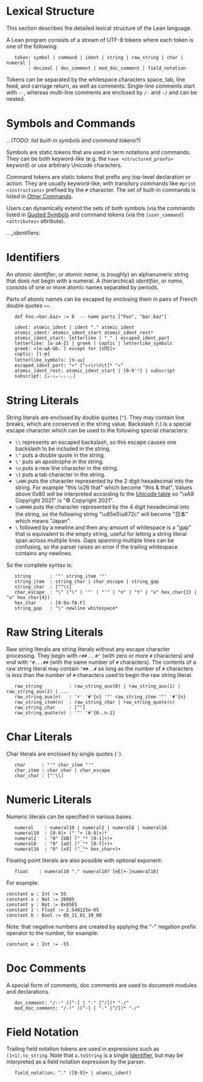Lexical Structure
=================

This section describes the detailed lexical structure of the Lean
language.

A Lean program consists of a stream of UTF-8 tokens where each token
is one of the following:

```
   token: symbol | command | ident | string | raw_string | char | numeral |
        : decimal | doc_comment | mod_doc_comment | field_notation
```

Tokens can be separated by the whitespace characters space, tab, line
feed, and carriage return, as well as comments. Single-line comments
start with ``--``, whereas multi-line comments are enclosed by ``/-``
and ``-/`` and can be nested.

Symbols and Commands
====================

.. *(TODO: list built-in symbols and command tokens?)*

Symbols are static tokens that are used in term notations and
commands. They can be both keyword-like (e.g. the `have
<structured_proofs>` keyword) or use arbitrary Unicode characters.

Command tokens are static tokens that prefix any top-level declaration
or action. They are usually keyword-like, with transitory commands
like `#print <instructions>` prefixed by the ``#`` character. The set
of built-in commands is listed in [Other Commands](./other_commands.md).

Users can dynamically extend the sets of both symbols (via the
commands listed in [Quoted Symbols](#quoted-symbols) and command
tokens (via the `[user_command] <attributes>` attribute).

.. _identifiers:

Identifiers
===========

An *atomic identifier*, or *atomic name*, is (roughly) an alphanumeric
string that does not begin with a numeral. A (hierarchical)
*identifier*, or *name*, consists of one or more atomic names
separated by periods.

Parts of atomic names can be escaped by enclosing them in pairs of French double quotes ``«»``.

```lean
   def Foo.«bar.baz» := 0  -- name parts ["Foo", "bar.baz"]
```

```
   ident: atomic_ident | ident "." atomic_ident
   atomic_ident: atomic_ident_start atomic_ident_rest*
   atomic_ident_start: letterlike | "_" | escaped_ident_part
   letterlike: [a-zA-Z] | greek | coptic | letterlike_symbols
   greek: <[α-ωΑ-Ωἀ-῾] except for [λΠΣ]>
   coptic: [ϊ-ϻ]
   letterlike_symbols: [℀-⅏]
   escaped_ident_part: "«" [^«»\r\n\t]* "»"
   atomic_ident_rest: atomic_ident_start | [0-9'ⁿ] | subscript
   subscript: [₀-₉ₐ-ₜᵢ-ᵪⱼ]
```

String Literals
===============

String literals are enclosed by double quotes (``"``). They may contain line breaks, which are conserved in the string value.  Backslash (`\`) is a special escape character which can be used to the following
special characters:
- `\\` represents an escaped backslash, so this escape causes one backslash to be included in the string.
- `\"` puts a double quote in the string.
- `\'` puts an apostrophe in the string.
- `\n` puts a new line character in the string.
- `\t` puts a tab character in the string.
- `\xHH` puts the character represented by the 2 digit hexadecimal into the string.  For example
"this \x26 that" which become "this & that".  Values above 0x80 will be interpreted according to the
[Unicode table](https://unicode-table.com/en/) so "\xA9 Copyright 2021" is "© Copyright 2021".
- `\uHHHH` puts the character represented by the 4 digit hexadecimal into the string, so the following
string "\u65e5\u672c" will become "日本" which means "Japan".
- `\` followed by a newline and then any amount of whitespace is a "gap" that is equivalent to the empty string,
useful for letting a string literal span across multiple lines. Gaps spanning multiple lines can be confusing,
so the parser raises an error if the trailing whitespace contains any newlines.

So the complete syntax is:

```
   string       : '"' string_item '"'
   string_item  : string_char | char_escape | string_gap
   string_char  : [^"\\]
   char_escape  : "\" ("\" | '"' | "'" | "n" | "t" | "x" hex_char{2} | "u" hex_char{4})
   hex_char     : [0-9a-fA-F]
   string_gap   : "\" newline whitespace*
```

Raw String Literals
===================

Raw string literals are string literals without any escape character processing.
They begin with `r##...#"` (with zero or more `#` characters) and end with `"#...##` (with the same number of `#` characters).
The contents of a raw string literal may contain `"##..#` so long as the number of `#` characters
is less than the number of `#` characters used to begin the raw string literal.

```
   raw_string          : raw_string_aux(0) | raw_string_aux(1) | raw_string_aux(2) | ...
   raw_string_aux(n)   : 'r' '#'{n} '"' raw_string_item '"' '#'{n}
   raw_string_item(n)  : raw_string_char | raw_string_quote(n)
   raw_string_char     : [^"]
   raw_string_quote(n) : '"' '#'{0..n-1}
```

Char Literals
=============

Char literals are enclosed by single quotes (``'``).

```
   char      : "'" char_item "'"
   char_item : char_char | char_escape
   char_char : [^'\\]
```

Numeric Literals
================

Numeric literals can be specified in various bases.

```
   numeral    : numeral10 | numeral2 | numeral8 | numeral16
   numeral10  : [0-9]+ ("_"+ [0-9]+)*
   numeral2   : "0" [bB] ("_"* [0-1]+)+
   numeral8   : "0" [oO] ("_"* [0-7]+)+
   numeral16  : "0" [xX] ("_"* hex_char+)+
```

Floating point literals are also possible with optional exponent:

```
   float    : numeral10 "." numeral10? [eE[+-]numeral10]
```

For example:

```
constant w : Int := 55
constant x : Nat := 26085
constant y : Nat := 0x65E5
constant z : Float := 2.548123e-05
constant b : Bool := 0b_11_01_10_00
```

Note: that negative numbers are created by applying the "-" negation prefix operator to the number, for example:

```
constant w : Int := -55
```

Doc Comments
============

A special form of comments, doc comments are used to document modules
and declarations.

```
   doc_comment: "/--" ([^-] | "-" [^/])* "-/"
   mod_doc_comment: "/-!" ([^-] | "-" [^/])* "-/"
```

Field Notation
==============

Trailing field notation tokens are used in expressions such as
``(1+1).to_string``. Note that ``a.toString`` is a single
[Identifier](#identifiers), but may be interpreted as a field
notation expression by the parser.

```
   field_notation: "." ([0-9]+ | atomic_ident)
```
